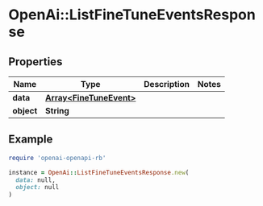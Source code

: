 # OpenAi::ListFineTuneEventsResponse

## Properties

| Name | Type | Description | Notes |
| ---- | ---- | ----------- | ----- |
| **data** | [**Array&lt;FineTuneEvent&gt;**](FineTuneEvent.md) |  |  |
| **object** | **String** |  |  |

## Example

```ruby
require 'openai-openapi-rb'

instance = OpenAi::ListFineTuneEventsResponse.new(
  data: null,
  object: null
)
```


